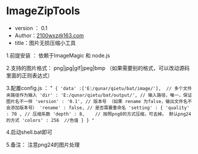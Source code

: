 ImageZipTools
=============

* version ： 0.1
* Author：2100wxz@163.com
* title：图片无损压缩小工具


1.前提安装 ：
依赖于ImageMagic 和 node.js

2.支持的图片格式：
png|jpg|gif|jpeg|bmp
（如果需要别的格式，可以改动源码里面的正则表达式）

3.配置config.js ： 
"`
{
	'data' :['E:/qunar/qietu/bat/image/'],  // 多个文件夹路径作为输入
	'dir' : 'E:/qunar/qietu/bat/output/', // 输入路径，唯一，保证图片名不一样
	'version' : '0.1', // 版本号 （如果 rename 为false，输出文件名不会添加版本号）
	'rename' : false, // 是否需要重命名
	'setting' : {
		'quality' : 70 , // 压缩系数
		'depth' : 8,    // 按照png8的方式压缩，可去掉。 默认png24的方式
		'colors' : 256  //色值
	}
}
"`


4.启动shell.bat即可

5.备注：
注意png24的图片处理




